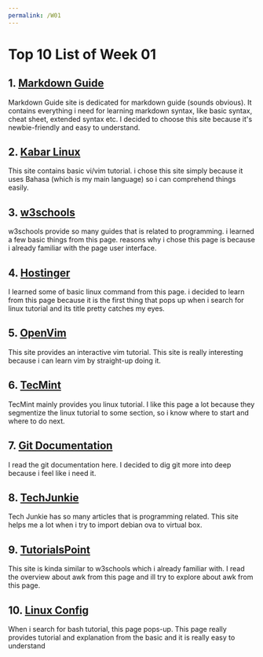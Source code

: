 ```yaml
---
permalink: /W01
---
```


# Top 10 List of Week 01

## 1. [Markdown Guide](https://www.markdownguide.org/basic-syntax/)
Markdown Guide site is dedicated for markdown guide (sounds obvious). It contains everything i need for learning markdown syntax, like basic syntax, cheat sheet, extended syntax etc. I decided to choose this site because it's newbie-friendly and easy to understand.

## 2. [Kabar Linux](https://kabarlinux.id/2016/tutorial-dasar-penggunaan-editor-teks-vivim/)
This site contains basic vi/vim tutorial. i chose this site simply because it uses Bahasa (which is my main language) so i can comprehend things easily.

## 3. [w3schools](https://www.w3schools.com/whatis/whatis_cli.asp)
w3schools provide so many guides that is related to programming. i learned a few basic things from this page. reasons why i chose this page is because i already familiar with the page user interface.

## 4. [Hostinger](https://www.hostinger.com/tutorials/linux-commands)
I learned some of basic linux command from this page. i decided to learn from this page because it is the first thing that pops up when i search for linux tutorial and its title pretty catches my eyes.

## 5. [OpenVim](https://openvim.com/)
This site provides an interactive vim tutorial. This site is really interesting because i can learn vim by straight-up doing it.

## 6. [TecMint](https://www.tecmint.com/free-online-linux-learning-guide-for-beginners/)
TecMint mainly provides you linux tutorial. I like this page a lot because they segmentize the linux tutorial to some section, so i know where to start and where to do next.

## 7. [Git Documentation](https://git-scm.com/docs/git)
I read the git documentation here. I decided to dig git more into deep because i feel like i need it.

## 8. [TechJunkie](https://www.techjunkie.com/ova-virtualbox/)
Tech Junkie has so many articles that is programming related. This site helps me a lot when i try to import debian ova to virtual box.

## 9. [TutorialsPoint](https://www.tutorialspoint.com/awk/awk_overview.htm)
This site is kinda similar to w3schools which i already familiar with. I read the overview about awk from this page and ill try to explore about awk from this page.

## 10. [Linux Config](https://linuxconfig.org/bash-scripting-tutorial-for-beginners)
When i search for bash tutorial, this page pops-up. This page really provides tutorial and explanation from the basic and it is really easy to understand